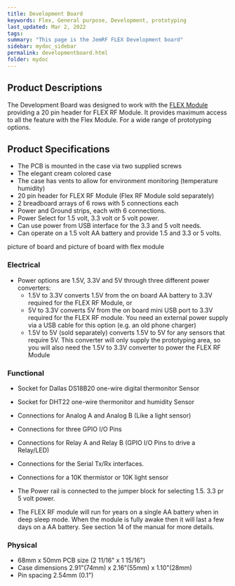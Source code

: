 ```yaml
---
title: Development Board
keywords: Flex, General purpose, Development, prototyping
last_updated: Mar 2, 2022
tags:
summary: "This page is the JemRF FLEX Development board"
sidebar: mydoc_sidebar
permalink: developmentboard.html
folder: mydoc
---
```

## Product Descriptions
The Development Board was designed to work with the [FLEX Module](flex.html) providing a 20 pin header for FLEX RF Module.
It provides maximum access to all the feature with the Flex Module.
For a wide range of prototyping options.

## Product Specifications
* The PCB is mounted in the case via two supplied screws
* The elegant cream colored case
* The case has vents to allow for environment monitoring (temperature humidity)
* 20 pin header for FLEX RF Module (Flex RF Module sold separately)
* 2 breadboard arrays of 6 rows with 5 connections each
* Power and Ground strips, each with 6 connections.
* Power Select for 1.5 volt, 3.3 volt or 5 volt power.
* Can use power from USB interface for the 3.3 and 5 volt needs.
* Can operate on a 1.5 volt AA battery and provide 1.5 and 3.3 or 5 volts.

picture of board and picture of board with flex module

### Electrical
* Power options are 1.5V, 3.3V and 5V through three different power converters:
  - 1.5V to 3.3V converts 1.5V from the on board AA battery to 3.3V required for the FLEX RF Module, or
  - 5V to 3.3V converts 5V from the on board mini USB port to 3.3V required for the FLEX RF module. You need an external power supply via a USB cable for this option (e.g. an old phone charger)
  - 1.5V to 5V (sold separately) converts 1.5V to 5V for any sensors that require 5V. This converter will only supply the prototyping area, so you will also need the 1.5V to 3.3V converter to power the FLEX RF Module

### Functional
* Socket for Dallas DS18B20 one-wire digital thermonitor Sensor
* Socket for DHT22 one-wire thermonitor and humidity Sensor
* Connections for Analog A and Analog B (Like a light sensor)
* Connections for three GPIO I/O Pins
* Connections for Relay A and Relay B (GPIO I/O Pins to drive a Relay/LED)
* Connections for the Serial Tx/Rx interfaces.
* Connections for a 10K thermistor or 10K light sensor

* The Power rail is connected to the jumper block for selecting 1.5. 3.3 pr 5 volt power.
* The FLEX RF module will run for years on a single AA battery when in deep sleep mode. When the module is fully awake then it will last a few days on a AA battery. See section 14 of the manual for more details.

### Physical
* 68mm x 50mm PCB size (2 11/16" x 1 15/16")
* Case dimensions 2.91"(74mm) x 2.16"(55mm) x 1.10"(28mm)
* Pin spacing 2.54mm (0.1")

